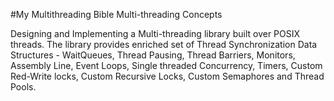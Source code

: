 #My Multithreading Bible
Multi-threading Concepts

Designing and Implementing a Multi-threading library built over POSIX threads. The library provides enriched set of Thread Synchronization Data Structures - WaitQueues, Thread Pausing, Thread Barriers, Monitors, Assembly Line, Event Loops, Single threaded Concurrency, Timers, Custom Red-Write locks, Custom Recursive Locks, Custom Semaphores and Thread Pools.


